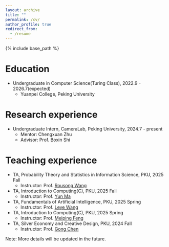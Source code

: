 ```yaml
---
layout: archive
title: ""
permalink: /cv/
author_profile: true
redirect_from:
  - /resume
---
```


{% include base_path %}

Education
======

* Undergraduate in Computer Science(Turing Class), 2022.9 - 2026.7(expected)
  * Yuanpei College, Peking University

Research experience
======

* Undergraduate Intern, CameraLab, Peking University, 2024.7 - present
  * Mentor: Chengxuan Zhu
  * Advisor: Prof. Boxin Shi

Teaching experience
======
* TA, Probability Theory and Statistics in Information Science, PKU, 2025 Fall
  * Instructor: Prof. [Rousong Wang](https://cfcs.pku.edu.cn/english/people/faculty/ruosongwang/index.htm)
* TA, Introduction to Computing(C), PKU, 2025 Fall
  * Instructor: Prof. [Yun Ma](https://www.ai.pku.edu.cn/info/1159/2107.htm)
* TA, Fundamentals of Artificial Intelligence, PKU, 2025 Spring
  * Instructor: Prof. [Leye Wang](https://wangleye.github.io)
* TA, Introduction to Computing(C), PKU, 2025 Spring
  * Instructor: Prof. [Meiping Feng](https://ele.pku.edu.cn/info/1023/1997.htm)
* TA, Silver Economy and Creative Design, PKU, 2024 Fall
  * Instructor: Prof. [Gong Chen](https://ipr.pku.edu.cn/jsdw/zzjs/233824.htm)

Note: More details will be updated in the future.
